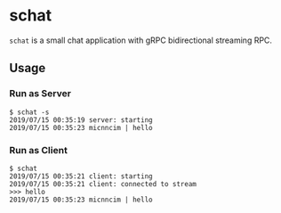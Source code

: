 # schat

`schat` is a small chat application with gRPC bidirectional streaming RPC.

## Usage 

### Run as Server

```
$ schat -s
2019/07/15 00:35:19 server: starting
2019/07/15 00:35:23 micnncim | hello
```

### Run as Client

```
$ schat
2019/07/15 00:35:21 client: starting
2019/07/15 00:35:21 client: connected to stream
>>> hello
2019/07/15 00:35:23 micnncim | hello
```
